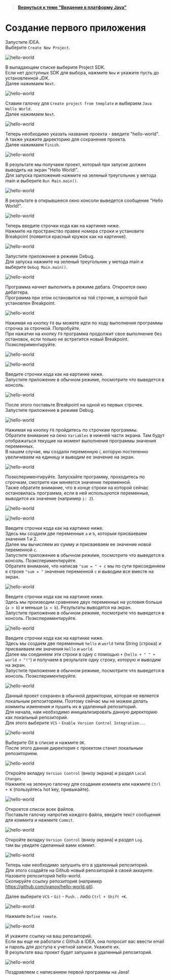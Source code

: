 >**[Вернуться к теме "Введение в платформу Java"]({{site.materialsurl}}java_intro/java_intro)**

Создание первого приложения
====================
Запустите IDEA.  
Выберите `Create New Project`.

![hello-world]({{site.materialsurl}}java_intro/img/step-1.png)

В выпадающем списке выберите Project SDK.  
Если нет доступных SDK для выбора, нажмите `New` и укажите пусть до установленной JDK.  
Далее нажимаем `Next`.

![hello-world]({{site.materialsurl}}java_intro/img/step-2.png)

Ставим галочку для `Create project from template` и выбираем `Java Hello World`.  
Далее нажимаем `Next`.

![hello-world]({{site.materialsurl}}java_intro/img/step-3.png)

Теперь необходимо указать название проекта - введите "hello-world".  
А также укажите директорию для сохранения проекта.   
Далее нажимаем `Finish`.

![hello-world]({{site.materialsurl}}java_intro/img/step-4.png)

В результате мы получаем проект, который при запуске должен выводить на экран "Hello World!".  
Для запуска приложения нажмите на зеленый треугольник у метода main и выберите `Run Main.main()`.

![hello-world]({{site.materialsurl}}java_intro/img/step-5.png)

В результате в открывшееся окно консоли выведется сообщение "Hello World!".

![hello-world]({{site.materialsurl}}java_intro/img/step-6.png)

Теперь введите строчки кода как на картинке ниже.  
Нажмите на пространство правее номера строки и установите Breakpoint (появится красный кружок как на картинке).

![hello-world]({{site.materialsurl}}java_intro/img/step-7.png)

Запустите приложение в режиме Debug.  
Для запуска нажмите на зеленый треугольник у метода main и выберите `Debug Main.main()`.

![hello-world]({{site.materialsurl}}java_intro/img/step-8.png)

Программа начнет выполнять в режиме дебага. Откроется окно дебаггера.  
Программа при этом остановится на той строчке, в которой был установлен Breakpoint.

![hello-world]({{site.materialsurl}}java_intro/img/step-9.png)

Нажимая на кнопку `F8` вы можете идти по ходу выполнения программы строчка за строчкой. Попробуйте.  
При нажатии на кнопку `F9` программа продолжит свое выполнение без остановок, если только не встретится новый Breakpoint. Поэкспериментируйте.

![hello-world]({{site.materialsurl}}java_intro/img/step-10.png)

![hello-world]({{site.materialsurl}}java_intro/img/step-11.png)

Введите строчки кода как на картинке ниже.  
Запустите приложение в обычном режиме, посмотрите что выведется в консоль.  

![hello-world]({{site.materialsurl}}java_intro/img/step-16.png)

После этого поставьте Breakpoint на одной из первых строчек. Запустите приложение в режиме Debug.

![hello-world]({{site.materialsurl}}java_intro/img/step-12.png)

Нажимая на кнопку `F8` пройдитесь по строчкам программы.  
Обратите внимание на окно `Variables` в нижней части экрана. Там будут отображаться текущие на момент выполнения программы значения переменных.  
В нашем случае, мы создали переменную i, которую постепенно увеличиваем на единицу и выводим ее значение на экран.  

![hello-world]({{site.materialsurl}}java_intro/img/step-13.png)

Поэкспериментируйте. Запускайте программу, проходитесь по строчкам, смотрите как меняется значение переменной.  
Также обратите внимание, что в конце строки на которой сейчас остановилась программа, если в ней используются переменные, выводится их значение (например `i: 2`).

![hello-world]({{site.materialsurl}}java_intro/img/step-14.png)

![hello-world]({{site.materialsurl}}java_intro/img/step-15.png)

Введите строчки кода как на картинке ниже.  
Здесь мы создаем две переменные `a` и `b`, которым присваеваем значения 1 и 2.  
Далее мы вычисляем их сумму и присваеваем ее значение новой переменной `c`.  
Запустите приложение в обычном режиме, посмотрите что выведется в консоль. Поэкспериментируйте.  
Обратите внимание, что написав `"sum = " + c` мы по сути присоединяем к строке `"sum = "` значение переменной `c` и выводим все вместе на экран.

![hello-world]({{site.materialsurl}}java_intro/img/step-17.png)

Введите строчки кода как на картинке ниже.  
Здесь мы производим сравнение двух переменных на условия больше (`a > b`) и меньше (`a < b`). Результаты выводятся на экран.  
Запустите приложение в обычном режиме, посмотрите что выведется в консоль. Поэкспериментируйте.

![hello-world]({{site.materialsurl}}java_intro/img/step-18.png)

Введите строчки кода как на картинке ниже.  
Здесь мы создаем две переменные `hello` и `world` типа String (строка) и присваиваем им значения `Hello` и `world`.  
Далее мы соединяем эти строки в одну с помощью `+` (`hello + " " + world + "!"`) и получаем в результате одну строку, которую и выводим на экран.  
Запустите приложение в обычном режиме, посмотрите что выведется в консоль. Поэкспериментируйте.

![hello-world]({{site.materialsurl}}java_intro/img/step-19.png)

Данный проект сохранен в обычной дериктории, которая не является локальным репозиторием. Поэтому сейчас мы не можем делать коммиты изменения и пушить их в удаленный репозиторий.  
Для начала, нам необходимо инициализировать данную директорию как локальный репозиторий.  
Для этого выберите `VCS` - `Enable Version Control Integration..`.

![hello-world]({{site.materialsurl}}java_intro/img/step-20.png)

Выберите Git в списке и нажмите `OK`.  
После этого данная директория с проектом станет локальным репозиторием.

![hello-world]({{site.materialsurl}}java_intro/img/step-21.png)

Откройте вкладку `Version Control` (внизу экрана) и раздел `Local Changes`.  
Нажмите на зеленую галочку для создания коммита или нажмите `Ctrl + K` (пользуйтесь hot key, привыкайте).  

![hello-world]({{site.materialsurl}}java_intro/img/step-22.png)

Откроется список всех файлов.  
Поставьте галочку напротив каждого файла, введите текст сообщения для коммита и нажмите `Commit`.

![hello-world]({{site.materialsurl}}java_intro/img/step-23.png)

Откройте вкладку `Version Control` (внизу экрана) и раздел `Log`.  
там вы увидите сделанный вами коммит.

![hello-world]({{site.materialsurl}}java_intro/img/step-24.png)

Теперь нам необходимо запушить его в удаленный репозиторий.  
Для этого создайте на Github новый репозиторий в своей аккаунте. Назовите репозиторий hello-world.  
Скопируйте ссылку репозитория (например https://github.com/ivanov/hello-world.git).

Далее выберите `VCS` - `Git` - `Push..` либо `Ctrl + Shift +K`.

![hello-world]({{site.materialsurl}}java_intro/img/step-25.png)

Нажмите `Define remote`.

![hello-world]({{site.materialsurl}}java_intro/img/step-26.png)

И укажите ссылку на ваш репозиторий.  
Если вы еще не работали с Github в IDEA, она попросит вас ввести email и пароль для доступа к учетной записи. Укажите их.  
В результате ваш проект будет запушен в удаленный репозиторий.

![hello-world]({{site.materialsurl}}java_intro/img/step-27.png)

Поздравляем с написанием первой программы на Java!